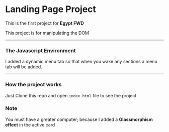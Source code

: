 # Landing Page Project

This is the first project for **Egypt FWD**

This project is for manipulating the DOM

***

### The Javascript Environment

I added a dynamic menu tab so that when you wake any sections a menu tab will be added.

---
### How the project works

Just Clone this repo and open `index.html` file to see the project 

### Note

You must have a greater computer;
because I added a **Glassmorphism effect** in the active card

